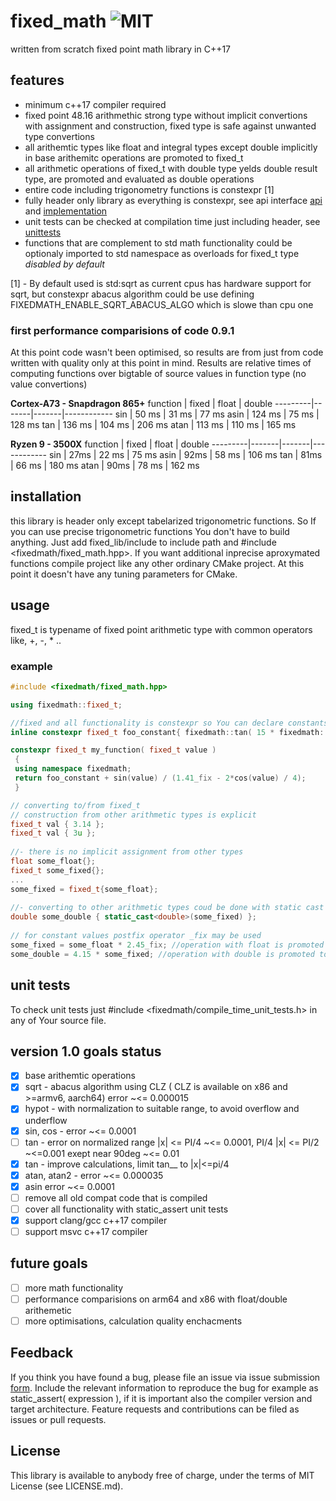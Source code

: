 # fixed_math ![MIT](https://img.shields.io/badge/license-MIT-blue.svg)

written from scratch fixed point math library in C++17

## features

* minimum c++17 compiler required
* fixed point 48.16 arithmethic strong type without implicit convertions with assignment and construction, fixed type is safe against unwanted type convertions
* all arithemtic types like float and integral types except double implicitly in base arithemitc operations are promoted to fixed_t
* all arithmetic operations of fixed_t with double type yelds double result type, are promoted and evaluated as double operations
* entire code including trigonometry functions is constexpr \[1\]
* fully header only library as everything is constexpr, see api interface [api](https://github.com/arturbac/fixed_math/blob/master/fixed_lib/include/fixedmath/fixed_math.hpp) and [implementation](https://github.com/arturbac/fixed_math/blob/master/fixed_lib/include/fixedmath/math.h)
* unit tests can be checked at compilation time just including header, see [unittests](https://github.com/arturbac/fixed_math/blob/master/fixed_lib/include/fixedmath/compile_time_unit_tests.h)
* functions that are complement to std math functionality could be optionaly imported to std namespace as overloads for fixed_t type *disabled by default*


\[1\] - By default used is std:sqrt as current cpus has hardware support for sqrt, but constexpr abacus algorithm could be use defining FIXEDMATH_ENABLE_SQRT_ABACUS_ALGO which is slowe than cpu one

### first performance comparisions of code 0.9.1
At this point code wasn't been optimised, so results are from just from code written with quality only at this point in mind. Results are relative times of computing functions over bigtable of source values in function type (no value convertions)

**Cortex-A73 - Snapdragon 865+**
function | fixed | float | double
---------|-------|-------|------------
sin | 50 ms | 31 ms | 77 ms
asin | 124 ms | 75 ms | 128 ms 
tan | 136 ms | 104 ms | 206 ms 
atan | 113 ms | 110 ms | 165 ms

**Ryzen 9 - 3500X**
function | fixed | float | double
---------|-------|-------|------------
sin | 27ms | 22 ms | 75 ms
asin | 92ms | 58 ms | 106 ms
tan | 81ms | 66 ms | 180 ms
atan | 90ms | 78 ms | 162 ms

## installation

this library is header only except tabelarized trigonometric functions. So If you can use precise trigonometric functions You don't have to build anything.
Just add fixed_lib/include to include path and #include <fixedmath/fixed_math.hpp>. If you want additional inprecise aproxymated functions compile project like any other ordinary CMake project. At this point it doesn't have any tuning parameters for CMake.

## usage
fixed_t is typename of fixed point arithmetic type with common operators like, +, -, * ..

### example

```C++
#include <fixedmath/fixed_math.hpp>

using fixedmath::fixed_t;

//fixed and all functionality is constexpr so You can declare constants see features [1]
inline constexpr fixed_t foo_constant{ fixedmath::tan( 15 * fixedmath::phi/180) };

constexpr fixed_t my_function( fixed_t value )
 {
 using namespace fixedmath;
 return foo_constant + sin(value) / (1.41_fix - 2*cos(value) / 4);
 }

// converting to/from fixed_t
// construction from other arithmetic types is explicit
fixed_t val { 3.14 };
fixed_t val { 3u };
 
//- there is no implicit assignment from other types
float some_float{};
fixed_t some_fixed{};
...
some_fixed = fixed_t{some_float};
 
//- converting to other arithmetic types coud be done with static cast and is explicit
double some_double { static_cast<double>(some_fixed) };
 
// for constant values postfix operator _fix may be used
some_fixed = some_float * 2.45_fix; //operation with float is promoted to fixed_t
some_double = 4.15 * some_fixed; //operation with double is promoted to double

```
## unit tests

To check unit tests just #include <fixedmath/compile_time_unit_tests.h> in any of Your source file.

## version 1.0 goals status

- [x] base arithemtic operations 
- [x] sqrt - abacus algorithm using CLZ ( CLZ is available on x86 and >=armv6, aarch64)  error ~<= 0.000015
- [x] hypot - with normalization to suitable range, to avoid overflow and underflow
- [x] sin, cos - error ~<= 0.0001
- [    ] tan - error on normalized range |x| <= PI/4 ~<= 0.0001, PI/4 |x| <= PI/2 ~<=0.001 exept near 90deg ~<= 0.01
- [x] tan - improve calculations, limit tan__ to |x|<=pi/4
- [x] atan, atan2 - error  ~<= 0.000035
- [x] asin error  ~<= 0.0001
- [    ] remove all old compat code that is compiled
- [    ] cover all functionality with static_assert unit tests
- [x] support clang/gcc c++17 compiler
- [    ] support msvc c++17 compiler

## future goals

- [    ] more math functionality
- [    ] performance comparisions on arm64 and x86 with float/double arithemetic
- [    ] more optimisations, calculation quality enchacments

## Feedback

If you think you have found a bug, please file an issue via issue submission [form](https://github.com/arturbac/fixed_math/issues). Include the relevant information to reproduce the bug for example as static_assert( expression ), if it is important also the compiler version and target architecture. Feature requests and contributions can be filed as issues or pull requests.

## License

This library is available to anybody free of charge, under the terms of MIT License (see LICENSE.md).
